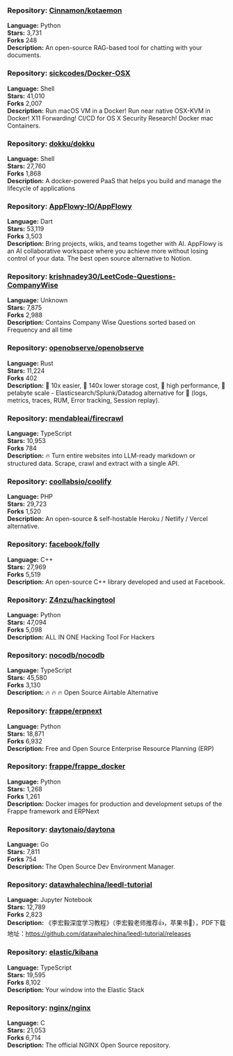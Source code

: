 ### **Repository:** [Cinnamon/kotaemon](https://github.com/Cinnamon/kotaemon)  

**Language:** Python  
**Stars:** 3,731  
**Forks** 248  
**Description:** An open-source RAG-based tool for chatting with your documents.  

### **Repository:** [sickcodes/Docker-OSX](https://github.com/sickcodes/Docker-OSX)  

**Language:** Shell  
**Stars:** 41,010  
**Forks** 2,007  
**Description:** Run macOS VM in a Docker! Run near native OSX-KVM in Docker! X11 Forwarding! CI/CD for OS X Security Research! Docker mac Containers.  

### **Repository:** [dokku/dokku](https://github.com/dokku/dokku)  

**Language:** Shell  
**Stars:** 27,760  
**Forks** 1,868  
**Description:** A docker-powered PaaS that helps you build and manage the lifecycle of applications  

### **Repository:** [AppFlowy-IO/AppFlowy](https://github.com/AppFlowy-IO/AppFlowy)  

**Language:** Dart  
**Stars:** 53,119  
**Forks** 3,503  
**Description:** Bring projects, wikis, and teams together with AI. AppFlowy is an AI collaborative workspace where you achieve more without losing control of your data. The best open source alternative to Notion.  

### **Repository:** [krishnadey30/LeetCode-Questions-CompanyWise](https://github.com/krishnadey30/LeetCode-Questions-CompanyWise)  

**Language:** Unknown  
**Stars:** 7,875  
**Forks** 2,988  
**Description:** Contains Company Wise Questions sorted based on Frequency and all time  

### **Repository:** [openobserve/openobserve](https://github.com/openobserve/openobserve)  

**Language:** Rust  
**Stars:** 11,224  
**Forks** 402  
**Description:** 🚀 10x easier, 🚀 140x lower storage cost, 🚀 high performance, 🚀 petabyte scale - Elasticsearch/Splunk/Datadog alternative for 🚀 (logs, metrics, traces, RUM, Error tracking, Session replay).  

### **Repository:** [mendableai/firecrawl](https://github.com/mendableai/firecrawl)  

**Language:** TypeScript  
**Stars:** 10,953  
**Forks** 784  
**Description:** 🔥 Turn entire websites into LLM-ready markdown or structured data. Scrape, crawl and extract with a single API.  

### **Repository:** [coollabsio/coolify](https://github.com/coollabsio/coolify)  

**Language:** PHP  
**Stars:** 29,723  
**Forks** 1,520  
**Description:** An open-source & self-hostable Heroku / Netlify / Vercel alternative.  

### **Repository:** [facebook/folly](https://github.com/facebook/folly)  

**Language:** C++  
**Stars:** 27,969  
**Forks** 5,519  
**Description:** An open-source C++ library developed and used at Facebook.  

### **Repository:** [Z4nzu/hackingtool](https://github.com/Z4nzu/hackingtool)  

**Language:** Python  
**Stars:** 47,094  
**Forks** 5,098  
**Description:** ALL IN ONE Hacking Tool For Hackers  

### **Repository:** [nocodb/nocodb](https://github.com/nocodb/nocodb)  

**Language:** TypeScript  
**Stars:** 45,580  
**Forks** 3,130  
**Description:** 🔥 🔥 🔥 Open Source Airtable Alternative  

### **Repository:** [frappe/erpnext](https://github.com/frappe/erpnext)  

**Language:** Python  
**Stars:** 18,871  
**Forks** 6,932  
**Description:** Free and Open Source Enterprise Resource Planning (ERP)  

### **Repository:** [frappe/frappe_docker](https://github.com/frappe/frappe_docker)  

**Language:** Python  
**Stars:** 1,268  
**Forks** 1,261  
**Description:** Docker images for production and development setups of the Frappe framework and ERPNext  

### **Repository:** [daytonaio/daytona](https://github.com/daytonaio/daytona)  

**Language:** Go  
**Stars:** 7,811  
**Forks** 754  
**Description:** The Open Source Dev Environment Manager.  

### **Repository:** [datawhalechina/leedl-tutorial](https://github.com/datawhalechina/leedl-tutorial)  

**Language:** Jupyter Notebook  
**Stars:** 12,789  
**Forks** 2,823  
**Description:** 《李宏毅深度学习教程》（李宏毅老师推荐👍，苹果书🍎），PDF下载地址：https://github.com/datawhalechina/leedl-tutorial/releases  

### **Repository:** [elastic/kibana](https://github.com/elastic/kibana)  

**Language:** TypeScript  
**Stars:** 19,595  
**Forks** 8,102  
**Description:** Your window into the Elastic Stack  

### **Repository:** [nginx/nginx](https://github.com/nginx/nginx)  

**Language:** C  
**Stars:** 21,053  
**Forks** 6,714  
**Description:** The official NGINX Open Source repository.  


